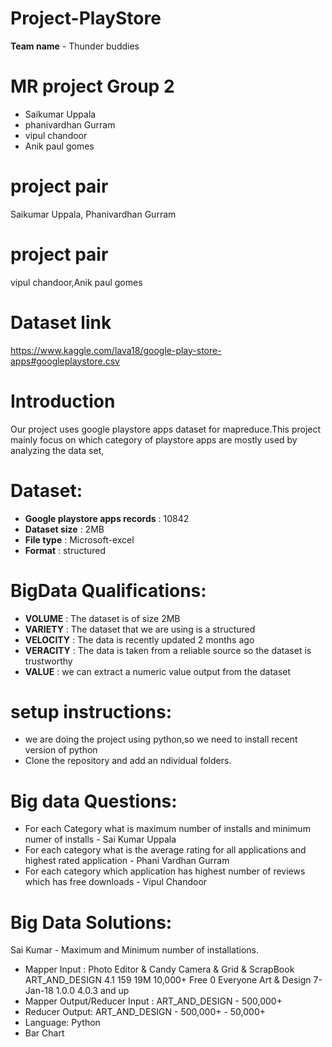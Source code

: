 # Project-PlayStore

**Team name** - Thunder buddies  

# MR project Group 2

- Saikumar Uppala   
- phanivardhan Gurram    
- vipul chandoor  
- Anik paul gomes  

# project pair 

Saikumar Uppala, Phanivardhan Gurram

# project pair  

vipul chandoor,Anik paul gomes

# Dataset link

https://www.kaggle.com/lava18/google-play-store-apps#googleplaystore.csv

# Introduction

Our project uses google playstore apps dataset for mapreduce.This project mainly focus
on which category of playstore apps are mostly used by analyzing the data set,

# Dataset:  

- **Google playstore apps records** : 10842  
- **Dataset size**                  : 2MB  
- **File type**                     : Microsoft-excel  
- **Format**                        : structured  

# BigData Qualifications:

- **VOLUME**   : The dataset is of size 2MB  
- **VARIETY**  : The dataset that we are using is a structured  
- **VELOCITY** : The data is recently updated 2 months ago  
- **VERACITY** : The data is taken from a reliable source so the dataset is trustworthy  
- **VALUE**    : we can extract a numeric value output from the dataset  

# setup instructions:
- we are doing the project using python,so we need to install recent version of python  
- Clone the repository and add an ndividual folders.  

# Big data Questions:
- For each Category what is maximum number of installs and minimum numer of installs - Sai Kumar Uppala
- For each category what is the average rating for all applications and highest rated application - Phani Vardhan Gurram
- For each category which application has highest number of reviews which has free downloads - Vipul Chandoor

# Big Data Solutions:

Sai Kumar - Maximum and Minimum number of installations.
- Mapper Input : Photo Editor & Candy Camera & Grid & ScrapBook	ART_AND_DESIGN	4.1	159	19M	10,000+	Free	0	Everyone	Art & Design	7-Jan-18	1.0.0	4.0.3 and up
- Mapper Output/Reducer Input : ART_AND_DESIGN - 500,000+ 
- Reducer Output: ART_AND_DESIGN - 500,000+ - 50,000+ 
- Language: Python
- Bar Chart









